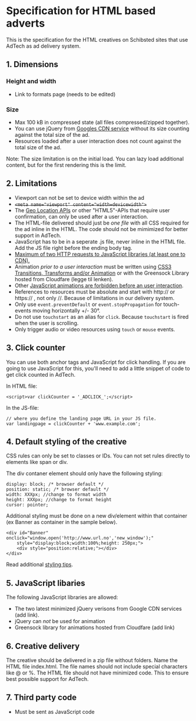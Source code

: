 # Specification for HTML based adverts

This is the specification for the HTML creatives on Schibsted sites that use AdTech as ad delivery system. 

## 1. Dimensions

### Height and width
* Link to formats page (needs to be edited)

### Size
* Max 100 kB in compressed state (all files compressed/zipped together).
* You can use jQuery from [Googles CDN service](https://developers.google.com/speed/libraries/devguide#jquery) without its size counting against the total size of the ad.
* Resources loaded after a user interaction does not count against the total size of the ad.

Note: The size limitation is on the initial load. You can lazy load additional content, but for the first rendering this is the limit.

## 2. Limitations

* Viewport can not be set to device width within the ad 
 * ~~`<meta name="viewport" content="width=devicewidth">`~~
* The [Geo Location APIs](https://github.com/inma-no/advertsspec/blob/master/spec/geoapi.md) or other "HTML5"-APIs that require user confirmation, can only be used after a user interaction.
* The HTML-file delivered should just be _one file_ with all CSS required for the ad inline in the HTML. The code should not be mimimized for better support in AdTech. 
* JavaScript has to be in a seperate .js file, never inline in the HTML file. Add the JS file right before the ending body tag. 
* [Maximum of two HTTP requests to JavaScript libraries (at least one to CDN).](https://github.com/inma-no/advertsspec/blob/master/spec/maximumhttprequests.md)
* Animation _prior to a user interaction_ must be written using [CSS3 Transitions, Transforms and/or Animation](https://github.com/inma-no/advertsspec/blob/master/spec/cssforanimations.md) or with the Greensock Library hosted from Cloudfare (legge til lenken). 
 * Other [JavaScript animations are forbidden before an user interaction](https://github.com/inma-no/advertsspec/blob/master/spec/jsanimations.md).
* References to resources must be absolute and start with http:// or https:// , not only //. Because of limitations in our delivery system.
* Only use `event.preventDefault` or `event.stopPropagation` for touch-events moving horizontally +/- 30°.
* Do not use `touchstart` as an alias for `click`. Because `touchstart` is fired when the user is scrolling.
* Only trigger audio or video resources using `touch` or `mouse` events.

## 3. Click counter
You can use both anchor tags and JavaScript for click handling. If you are going to use JavaScript for this, you'll need to add a little snippet of code to get click counted in AdTech. 

In HTML file:
```
<script>var clickCounter = '_ADCLICK_';</script>
```

In the JS-file:
```
// where you define the landing page URL in your JS file. 
var landingpage = clickCounter + 'www.example.com';
```

## 4. Default styling of the creative

CSS rules can only be set to classes or IDs. You can not set rules directly to elements like span or div.

The div contaner element should only have the following styling:

    display: block; /* browser default */
    position: static; /* browser default */
    width: XXXpx; //change to format width
    height: XXXpx; //change to format height
    cursor: pointer;

Additional styling must be done on a new div/element within that container (ex Banner as container in the sample below).

    <div id="Banner" onclick="window.open('http://www.url.no','new_window');" 
    	style="display:block;width:100%;height: 250px;">
        <div style="position:relative;"></div>
    </div>  

Read additional [styling tips](https://github.com/inma-no/advertsspec/blob/master/spec/stylingingtips.md).

## 5. JavaScript libaries
The following JavaScript libraries are allowed:

* The two latest minimized jQuery verisons from Google CDN services (add link). 
 * jQuery can _not_ be used for animation
* Greensock library for animations hosted from Cloudfare (add link)

## 6. Creative delivery
The creative should be delivered in a zip file without folders. Name the HTML file index.html. The file names should not include special characters like @ or %. The HTML file should not have minimized code. This to ensure best possible support for AdTech.

## 7. Third party code
* Must be sent as JavaScript code


